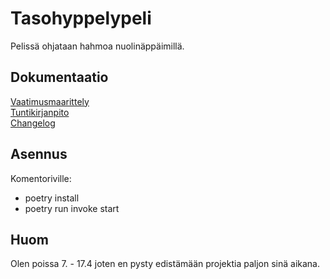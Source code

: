 # Tasohyppelypeli  
Pelissä ohjataan hahmoa nuolinäppäimillä.  



## Dokumentaatio  
[Vaatimusmaarittely](dokumentaatio/vaatimusmaarittely.md)  
[Tuntikirjanpito](dokumentaatio/tuntikirjanpito.md)  
[Changelog](dokumentaatio/changelog.md)


## Asennus  
Komentoriville:  
- poetry install  
- poetry run invoke start  


## Huom  
Olen poissa 7. - 17.4 joten en pysty edistämään projektia paljon sinä aikana.  


